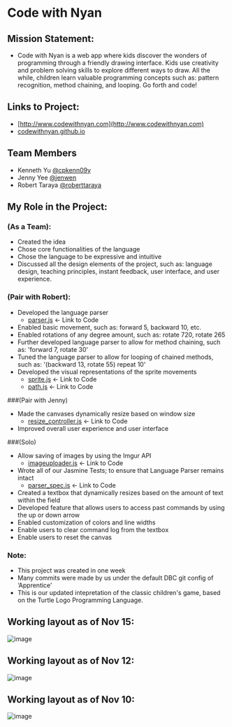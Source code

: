 Code with Nyan
==============

## Mission Statement:
* Code with Nyan is a web app where kids discover the wonders of programming through a friendly drawing interface. Kids use creativity and problem solving skills to explore different ways to draw. All the while, children learn valuable programming concepts such as: pattern recognition, method chaining, and looping. Go forth and code!

## Links to Project:
* [http://www.codewithnyan.com](http://www.codewithnyan.com)
* [codewithnyan.github.io](http://nyansnakes.github.io/codewithnyan.github.io)

Team Members
------------
* Kenneth Yu [@cpkenn09y](https://github.com/cpkenn09y)
* Jenny Yee [@jenwen](https://github.com/jewnwen)
* Robert Taraya [@roberttaraya](https://github.com/roberttaraya)

## My Role in the Project:

### (As a Team):
* Created the idea
* Chose core functionalities of the language
* Chose the language to be expressive and intuitive
* Discussed all the design elements of the project, such as: language design, teaching principles, instant feedback, user interface, and user experience.

### (Pair with Robert): 
* Developed the language parser
  * [parser.js](https://github.com/cpkenn09y/CodeWithNyan/blob/master/javascripts/parser.js) <- Link to Code
* Enabled basic movement, such as: forward 5, backward 10, etc.
* Enabled rotations of any degree amount, such as: rotate 720, rotate 265
* Further developed language parser to allow for method chaining, such as: 'forward 7, rotate 30'
* Tuned the language parser to allow for looping of chained methods, such as: '(backward 13, rotate 55) repeat 10'
* Developed the visual representations of the sprite movements
  * [sprite.js](https://github.com/cpkenn09y/CodeWithNyan/blob/master/javascripts/sprite.js) <- Link to Code
  * [path.js](https://github.com/cpkenn09y/CodeWithNyan/blob/master/javascripts/path.js) <- Link to Code

###(Pair with Jenny) 
* Made the canvases dynamically resize based on window size
  * [resize_controller.js](https://github.com/cpkenn09y/CodeWithNyan/blob/master/javascripts/resize_controller.js) <- Link to Code
* Improved overall user experience and user interface

###(Solo)
* Allow saving of images by using the Imgur API
  * [imageuploader.js](https://github.com/cpkenn09y/CodeWithNyan/blob/master/javascripts/imageuploader.js) <- Link to Code
* Wrote all of our Jasmine Tests; to ensure that Language Parser remains intact
  * [parser_spec.js](https://github.com/cpkenn09y/CodeWithNyan/blob/master/spec/javascripts/parser_spec.js) <- Link to Code
* Created a textbox that dynamically resizes based on the amount of text within the field
* Developed feature that allows users to access past commands by using the up or down arrow
* Enabled customization of colors and line widths
* Enable users to clear command log from the textbox
* Enable users to reset the canvas

### Note: 
* This project was created in one week
* Many commits were made by us under the default DBC git config of ‘Apprentice’
* This is our updated intepretation of the classic children's game, based on the Turtle Logo Programming Language. 

## Working layout as of Nov 15:
![image](http://i.imgur.com/RYtzsAd.png)

## Working layout as of Nov 12:
![image](http://i.imgur.com/GS1BvPi.png?1)

## Working layout as of Nov 10:
![image](http://i.imgur.com/CtJJw47.png)

